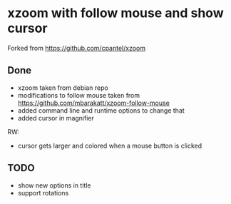 # xzoom with follow mouse and show cursor

Forked from https://github.com/cpantel/xzoom

## Done
* xzoom taken from debian repo
* modifications to follow mouse taken from https://github.com/mbarakatt/xzoom-follow-mouse
* added command line and runtime options to change that
* added cursor in magnifier

RW:
* cursor gets larger and colored when a mouse button is clicked

## TODO

* show new options in title
* support rotations

